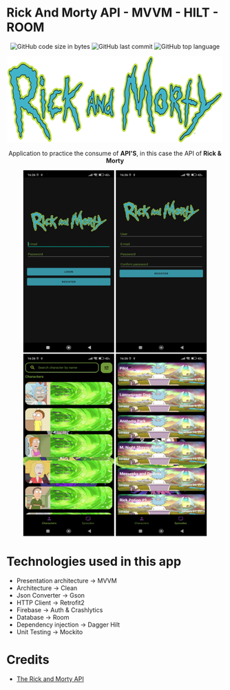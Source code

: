 # Rick And Morty API - MVVM - HILT - ROOM
<p align = "center">
<img alt="GitHub code size in bytes" src="https://img.shields.io/github/languages/code-size/DaZo20/Rick-and-Morty-API?color=success&label=Code%20size&style=for-the-badge">
<img alt="GitHub last commit" src="https://img.shields.io/github/last-commit/DaZo20/Rick-and-Morty-API?color=informational&style=for-the-badge">
<img alt="GitHub top language" src="https://img.shields.io/github/languages/top/DaZo20/Rick-and-Morty-API?color=violet&label=Kotlin&style=for-the-badge">
</p>
  <p align = "center"><img src="images/randm_logo.png" width="500" height="200" /></p>
  <p align = "center">Application to practice the consume of <b>API'S</b>, in this case the API of <b>Rick & Morty</b></p>
  
  <p align = "center">
    <img src="images/login_activity.jpg" width="211" height="423" />
    <img src="images/register_activity.jpg" width="211" height="423"  />
    <img src="images/characters_fragment.jpg" width="211" height="423"  />
    <img src="images/episodes_fragment.jpg" width="211" height="423"  />
  </p>

# Technologies used in this app
- Presentation architecture -> MVVM
- Architecture -> Clean
- Json Converter -> Gson
- HTTP Client -> Retrofit2
- Firebase -> Auth & Crashlytics
- Database -> Room
- Dependency injection -> Dagger Hilt
- Unit Testing -> Mockito


# Credits
- [The Rick and Morty API](https://rickandmortyapi.com/)
